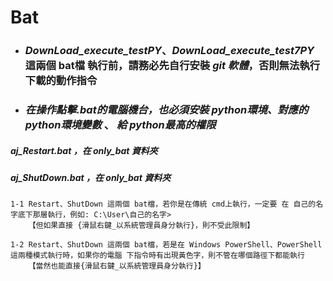 # Bat

- ### _DownLoad_execute_testPY_、_DownLoad_execute_test7PY_ 這兩個 bat檔 執行前，請務必先自行安裝 *git 軟體*，否則無法執行下載的動作指令 

- ### _在操作點擊.bat的電腦機台，也必須安裝 python環境、對應的python環境變數_ 、 *給 python最高的權限*

##### _aj_Restart.bat_  ，在 *only_bat* 資料夾

##### _aj_ShutDown.bat_ ，在 *only_bat* 資料夾

~~~
1-1 Restart、ShutDown 這兩個 bat檔，若你是在傳統 cmd上執行，一定要 在 自己的名字底下那層執行，例如: C:\User\自己的名字>
    【但如果直接 {滑鼠右鍵_以系統管理員身分執行}，則不受此限制】 

1-2 Restart、ShutDown 這兩個 bat檔，若是在 Windows PowerShell、PowerShell 這兩種模式執行時，如果你的電腦 下指令時有出現黃色字，則不管在哪個路徑下都能執行
    【當然也能直接{滑鼠右鍵_以系統管理員身分執行}】 
~~~

